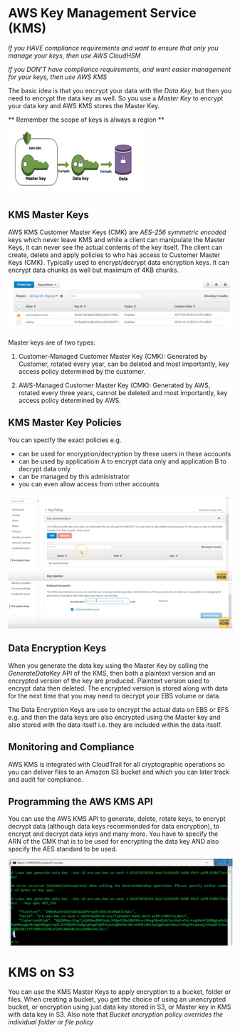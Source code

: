 # AWS Key Management Service (KMS)

*If you HAVE compliance requirements and want to ensure that only you manage your keys, then use AWS CloudHSM*

*If you DON'T have compliance requirements, and want easier management for your keys, then use AWS KMS*

The basic idea is that you encrypt your data with the *Data Key*, but then you need to encrypt the data key as well. So you use a *Master Key* to encrypt your data key and AWS KMS stores the Master Key.

** Remember the scope of keys is always a region **

<img src="https://github.com/uashraf1981/AWS/blob/master/AWS-KMS/Master%20Key.png"  align="center" width="300" height="150">

KMS Master Keys
---------------
AWS KMS Customer Master Keys (CMK) are *AES-256* *symmetric encoded* keys which never leave KMS and while a client can manipulate the Master Keys, it can never see the actual contents of the key itself. The client can create, delete and apply policies to who has access to Customer Master Keys (CMK). Typically used to encrypt/decrypt data encryption keys. It can encrypt data chunks as well but maximum of 4KB chunks.

![stack Overflow](https://github.com/uashraf1981/AWS/blob/master/AWS-KMS/Keys.png)

Master keys are of two types:

1. Customer-Managed Customer Master Key (CMK): Generated by Customer, rotated every year, can be deleted and most importantly, key access policy determined by the customer.

2. AWS-Managed Customer Master Key (CMK): Generated by AWS, rotated every three years, cannot be deleted and most importantly, key access policy determined by AWS.

KMS Master Key Policies
-----------------------
You can specify the exact policies e.g.

- can be used for encryption/decryption by these users in these accounts
- can be used by applicatioin A to encrypt data only and application B to decrypt data only
- can be managed by this administrator
- you can even allow access from other accounts

![stack Overflow](https://github.com/uashraf1981/AWS/blob/master/AWS-KMS/KeyPolicy1.png)
![stack Overflow](https://github.com/uashraf1981/AWS/blob/master/AWS-KMS/KeyPolicy2.png)

Data Encryption Keys
--------------------
When you generate the data key using the Master Key by calling the *GenerateDataKey* API of the KMS, then both a plaintext version and an encrypted version of the key are produced. Plaintext version used to encrypt data then deleted. The encrypted version is stored along with data for the next time that you may need to decrypt your EBS volume or data.

The Data Encryption Keys are use to encrypt the actual data on EBS or EFS e.g. and then the data keys are also encrypted using the Master key and also stored with the data itself i.e. they are included within the data itself.

Monitoring and Compliance
-------------------------
AWS KMS is integrated with CloudTrail for all cryptographic operations so you can deliver files to an Amazon S3 bucket and  which you can later track and audit for compliance.

Programming the AWS KMS API
---------------------------
You can use the AWS KMS API to generate, delete, rotate keys, to encrypt decrypt data (although data keys recommended for data encryption), to encrypt and decrypt data keys and many more. You have to specify the ARN of the CMK that is to be used for encrypting the data key AND also specify the AES standard to be used.

![stack Overflow](https://github.com/uashraf1981/AWS/blob/master/AWS-KMS/Command.png)

# KMS on S3

You can use the KMS Master Keys to apply encryption to a bucket, folder or files. When creating a bucket, you get the choice of using an unencrypted bucket, or encryption using just data key stored in S3, or Master key in KMS with data key in S3. Also note that *Bucket encryption policy overrides the individual folder or file policy*
